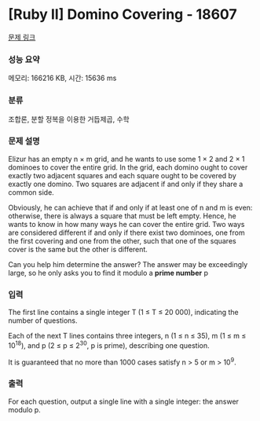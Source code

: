 # [Ruby II] Domino Covering - 18607 

[문제 링크](https://www.acmicpc.net/problem/18607) 

### 성능 요약

메모리: 166216 KB, 시간: 15636 ms

### 분류

조합론, 분할 정복을 이용한 거듭제곱, 수학

### 문제 설명

<p>Elizur has an empty n × m grid, and he wants to use some 1 × 2 and 2 × 1 dominoes to cover the entire grid. In the grid, each domino ought to cover exactly two adjacent squares and each square ought to be covered by exactly one domino. Two squares are adjacent if and only if they share a common side.</p>

<p>Obviously, he can achieve that if and only if at least one of n and m is even: otherwise, there is always a square that must be left empty. Hence, he wants to know in how many ways he can cover the entire grid. Two ways are considered different if and only if there exist two dominoes, one from the first covering and one from the other, such that one of the squares cover is the same but the other is different.</p>

<p>Can you help him determine the answer? The answer may be exceedingly large, so he only asks you to find it modulo a <strong>prime number</strong> p</p>

### 입력 

 <p>The first line contains a single integer T (1 ≤ T ≤ 20 000), indicating the number of questions.</p>

<p>Each of the next T lines contains three integers, n (1 ≤ n ≤ 35), m (1 ≤ m ≤ 10<sup>18</sup>), and p (2 ≤ p ≤ 2<sup>30</sup>, p is prime), describing one question.</p>

<p>It is guaranteed that no more than 1000 cases satisfy n > 5 or m > 10<sup>9</sup>.</p>

### 출력 

 <p>For each question, output a single line with a single integer: the answer modulo p.</p>


